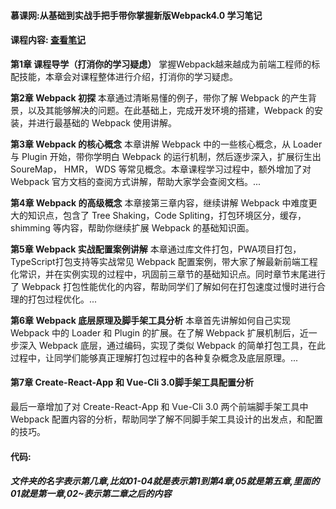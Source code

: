 #### **慕课网:从基础到实战手把手带你掌握新版Webpack4.0 学习笔记**
#### 课程内容: [查看笔记](https://bailihuiyue.github.io/Webpack-Study/index.html)

**第1章 课程导学（打消你的学习疑虑）**
掌握Webpack越来越成为前端工程师的标配技能，本章会对课程整体进行介绍，打消你的学习疑虑。

**第2章 Webpack 初探**
本章通过清晰易懂的例子，带你了解 Webpack 的产生背景，以及其能够解决的问题。在此基础上，完成开发环境的搭建，Webpack 的安装，并进行最基础的 Webpack 使用讲解。

**第3章 Webpack 的核心概念**
本章讲解 Webpack 中的一些核心概念，从 Loader 与 Plugin 开始，带你学明白 Webpack 的运行机制，然后逐步深入，扩展衍生出 SoureMap， HMR， WDS 等常见概念。本章课程学习过程中，额外增加了对 Webpack 官方文档的查阅方式讲解，帮助大家学会查阅文档。...

**第4章 Webpack 的高级概念**
本章接第三章内容，继续讲解 Webpack 中难度更大的知识点，包含了 Tree Shaking，Code Spliting，打包环境区分，缓存，shimming 等内容，帮助你继续扩展 Webpack 的基础知识面。

**第5章 Webpack 实战配置案例讲解**
本章通过库文件打包，PWA项目打包，TypeScript打包支持等实战常见 Webpack 配置案例，带大家了解最新前端工程化常识，并在实例实现的过程中，巩固前三章节的基础知识点。同时章节末尾进行了 Webpack 打包性能优化的内容，帮助同学们了解如何在打包速度过慢时进行合理的打包过程优化。...

**第6章 Webpack 底层原理及脚手架工具分析**
本章首先讲解如何自己实现 Webpack 中的 Loader 和 Plugin 的扩展。在了解 Webpack 扩展机制后，近一步深入 Webpack 底层，通过编码，实现了类似 Webpack 的简单打包工具，在此过程中，让同学们能够真正理解打包过程中的各种复杂概念及底层原理。...

#### **第7章 Create-React-App 和 Vue-Cli 3.0脚手架工具配置分析**

最后一章增加了对 Create-React-App 和 Vue-Cli 3.0 两个前端脚手架工具中 Webpack 配置内容的分析，帮助同学了解不同脚手架工具设计的出发点，和配置的技巧。



#### 代码:

##### 		文件夹的名字表示第几章,比如01-04就是表示第1到第4章,05就是第五章,里面的01就是第一章,02~表示第二章之后的内容